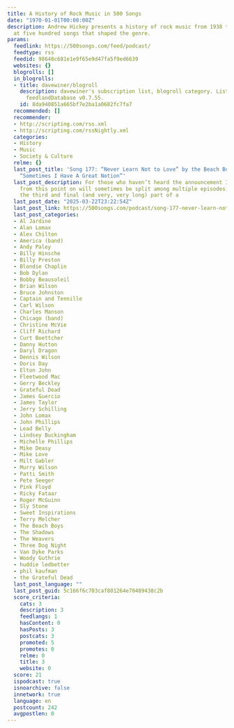 ```yaml
---
title: A History of Rock Music in 500 Songs
date: "1970-01-01T00:00:00Z"
description: Andrew Hickey presents a history of rock music from 1938 to 1999, looking
  at five hundred songs that shaped the genre.
params:
  feedlink: https://500songs.com/feed/podcast/
  feedtype: rss
  feedid: 98640c681e1e9f65e9d47fa5f9ed6639
  websites: {}
  blogrolls: []
  in_blogrolls:
  - title: davewiner/blogroll
    description: davewiner's subscription list, blogroll category. List created by
      feedlandDatabase v0.7.55.
    id: 8da940851a665bf7e2ba1a0682fc7fa7
  recommended: []
  recommender:
  - http://scripting.com/rss.xml
  - http://scripting.com/rssNightly.xml
  categories:
  - History
  - Music
  - Society & Culture
  relme: {}
  last_post_title: 'Song 177: “Never Learn Not to Love” by the Beach Boys, Part 4:
    “Sometimes I Have A Great Notion”'
  last_post_description: For those who haven’t heard the announcement I posted, songs
    from this point on will sometimes be split among multiple episodes, so this is
    the third and final (and very, very long) part of a
  last_post_date: "2025-03-22T23:22:54Z"
  last_post_link: https://500songs.com/podcast/song-177-never-learn-not-to-love-by-the-beach-boys-part-4-sometimes-i-have-a-great-notion/
  last_post_categories:
  - Al Jardine
  - Alan Lomax
  - Alex Chilton
  - America (band)
  - Andy Paley
  - Billy Hinsche
  - Billy Preston
  - Blondie Chaplin
  - Bob Dylan
  - Bobby Beausoleil
  - Brian Wilson
  - Bruce Johnston
  - Captain and Tennille
  - Carl Wilson
  - Charles Manson
  - Chicago (band)
  - Christine McVie
  - Cliff Richard
  - Curt Boettcher
  - Danny Hutton
  - Daryl Dragon
  - Dennis Wilson
  - Doris Day
  - Elton John
  - Fleetwood Mac
  - Gerry Beckley
  - Grateful Dead
  - James Guercio
  - James Taylor
  - Jerry Schilling
  - John Lomax
  - John Phillips
  - Lead Belly
  - Lindsey Buckingham
  - Michelle Phillips
  - Mike Deasy
  - Mike Love
  - Milt Gabler
  - Murry Wilson
  - Patti Smith
  - Pete Seeger
  - Pink Floyd
  - Ricky Fataar
  - Roger McGuinn
  - Sly Stone
  - Sweet Inspirations
  - Terry Melcher
  - The Beach Boys
  - The Shadows
  - The Weavers
  - Three Dog Night
  - Van Dyke Parks
  - Woody Guthrie
  - huddie ledbetter
  - phil kaufman
  - the Grateful Dead
  last_post_language: ""
  last_post_guid: 5c166f6c703caf801264e70489438c2b
  score_criteria:
    cats: 3
    description: 3
    feedlangs: 1
    hasContent: 0
    hasPosts: 3
    postcats: 3
    promoted: 5
    promotes: 0
    relme: 0
    title: 3
    website: 0
  score: 21
  ispodcast: true
  isnoarchive: false
  innetwork: true
  language: en
  postcount: 242
  avgpostlen: 0
---
```

